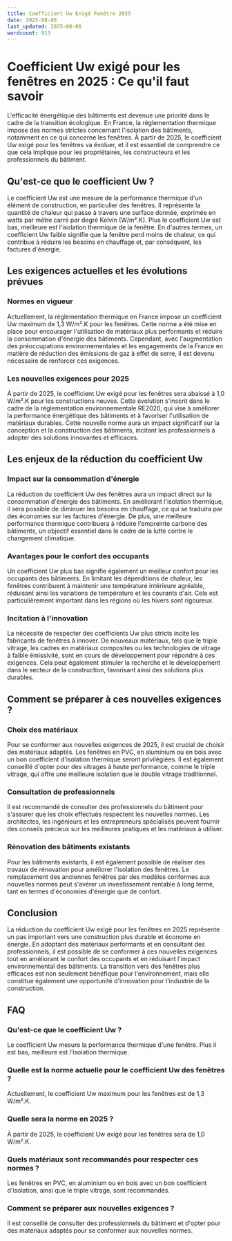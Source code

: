 ```yaml
---
title: Coefficient Uw Exigé Fenêtre 2025
date: 2025-08-06
last_updated: 2025-08-06
wordcount: 913
---
```


# Coefficient Uw exigé pour les fenêtres en 2025 : Ce qu'il faut savoir

L'efficacité énergétique des bâtiments est devenue une priorité dans le cadre de la transition écologique. En France, la réglementation thermique impose des normes strictes concernant l'isolation des bâtiments, notamment en ce qui concerne les fenêtres. À partir de 2025, le coefficient Uw exigé pour les fenêtres va évoluer, et il est essentiel de comprendre ce que cela implique pour les propriétaires, les constructeurs et les professionnels du bâtiment.

## Qu'est-ce que le coefficient Uw ?

Le coefficient Uw est une mesure de la performance thermique d'un élément de construction, en particulier des fenêtres. Il représente la quantité de chaleur qui passe à travers une surface donnée, exprimée en watts par mètre carré par degré Kelvin (W/m².K). Plus le coefficient Uw est bas, meilleure est l'isolation thermique de la fenêtre. En d'autres termes, un coefficient Uw faible signifie que la fenêtre perd moins de chaleur, ce qui contribue à réduire les besoins en chauffage et, par conséquent, les factures d'énergie.

## Les exigences actuelles et les évolutions prévues

### Normes en vigueur

Actuellement, la réglementation thermique en France impose un coefficient Uw maximum de 1,3 W/m².K pour les fenêtres. Cette norme a été mise en place pour encourager l'utilisation de matériaux plus performants et réduire la consommation d'énergie des bâtiments. Cependant, avec l'augmentation des préoccupations environnementales et les engagements de la France en matière de réduction des émissions de gaz à effet de serre, il est devenu nécessaire de renforcer ces exigences.

### Les nouvelles exigences pour 2025

À partir de 2025, le coefficient Uw exigé pour les fenêtres sera abaissé à 1,0 W/m².K pour les constructions neuves. Cette évolution s'inscrit dans le cadre de la réglementation environnementale RE2020, qui vise à améliorer la performance énergétique des bâtiments et à favoriser l'utilisation de matériaux durables. Cette nouvelle norme aura un impact significatif sur la conception et la construction des bâtiments, incitant les professionnels à adopter des solutions innovantes et efficaces.

## Les enjeux de la réduction du coefficient Uw

### Impact sur la consommation d'énergie

La réduction du coefficient Uw des fenêtres aura un impact direct sur la consommation d'énergie des bâtiments. En améliorant l'isolation thermique, il sera possible de diminuer les besoins en chauffage, ce qui se traduira par des économies sur les factures d'énergie. De plus, une meilleure performance thermique contribuera à réduire l'empreinte carbone des bâtiments, un objectif essentiel dans le cadre de la lutte contre le changement climatique.

### Avantages pour le confort des occupants

Un coefficient Uw plus bas signifie également un meilleur confort pour les occupants des bâtiments. En limitant les déperditions de chaleur, les fenêtres contribuent à maintenir une température intérieure agréable, réduisant ainsi les variations de température et les courants d'air. Cela est particulièrement important dans les régions où les hivers sont rigoureux.

### Incitation à l'innovation

La nécessité de respecter des coefficients Uw plus stricts incite les fabricants de fenêtres à innover. De nouveaux matériaux, tels que le triple vitrage, les cadres en matériaux composites ou les technologies de vitrage à faible émissivité, sont en cours de développement pour répondre à ces exigences. Cela peut également stimuler la recherche et le développement dans le secteur de la construction, favorisant ainsi des solutions plus durables.

## Comment se préparer à ces nouvelles exigences ?

### Choix des matériaux

Pour se conformer aux nouvelles exigences de 2025, il est crucial de choisir des matériaux adaptés. Les fenêtres en PVC, en aluminium ou en bois avec un bon coefficient d'isolation thermique seront privilégiées. Il est également conseillé d'opter pour des vitrages à haute performance, comme le triple vitrage, qui offre une meilleure isolation que le double vitrage traditionnel.

### Consultation de professionnels

Il est recommandé de consulter des professionnels du bâtiment pour s'assurer que les choix effectués respectent les nouvelles normes. Les architectes, les ingénieurs et les entrepreneurs spécialisés peuvent fournir des conseils précieux sur les meilleures pratiques et les matériaux à utiliser.

### Rénovation des bâtiments existants

Pour les bâtiments existants, il est également possible de réaliser des travaux de rénovation pour améliorer l'isolation des fenêtres. Le remplacement des anciennes fenêtres par des modèles conformes aux nouvelles normes peut s'avérer un investissement rentable à long terme, tant en termes d'économies d'énergie que de confort.

## Conclusion

La réduction du coefficient Uw exigé pour les fenêtres en 2025 représente un pas important vers une construction plus durable et économe en énergie. En adoptant des matériaux performants et en consultant des professionnels, il est possible de se conformer à ces nouvelles exigences tout en améliorant le confort des occupants et en réduisant l'impact environnemental des bâtiments. La transition vers des fenêtres plus efficaces est non seulement bénéfique pour l'environnement, mais elle constitue également une opportunité d'innovation pour l'industrie de la construction.

## FAQ

### Qu'est-ce que le coefficient Uw ?

Le coefficient Uw mesure la performance thermique d'une fenêtre. Plus il est bas, meilleure est l'isolation thermique.

### Quelle est la norme actuelle pour le coefficient Uw des fenêtres ?

Actuellement, le coefficient Uw maximum pour les fenêtres est de 1,3 W/m².K.

### Quelle sera la norme en 2025 ?

À partir de 2025, le coefficient Uw exigé pour les fenêtres sera de 1,0 W/m².K.

### Quels matériaux sont recommandés pour respecter ces normes ?

Les fenêtres en PVC, en aluminium ou en bois avec un bon coefficient d'isolation, ainsi que le triple vitrage, sont recommandés.

### Comment se préparer aux nouvelles exigences ?

Il est conseillé de consulter des professionnels du bâtiment et d'opter pour des matériaux adaptés pour se conformer aux nouvelles normes.